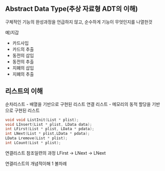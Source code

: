 ## Abstract Data Type(추상 자료형 ADT의 이해)
구체적인 기능의 완성과정을 언급하지 않고, 순수하게 기능이 무엇인지를 나열한것

예)지갑
- 카드사입
- 카드의 추출
- 동전의 삽입
- 동전의 추출
- 지폐의 삽입
- 지폐의 추출


## 리스트의 이해
순차리스트 - 배열을 기반으로 구현된 리스트
연결 리스트 - 메모리의 동적 할당을 기반으로 구현된 리스트


```c
void void ListInit(List * plist);
void LInsert(List * plist, LData data);
int LFirst(List * plist, LData * pdata);
int LNext(List * plist,LData * pdata);
LData Lremove(List * plist);
int LCount(List * plist);
```

연결리스트 참조일련의 과정
LFirst -> LNext -> LNext


연결리스트의 개념적이해 1 볼차례
